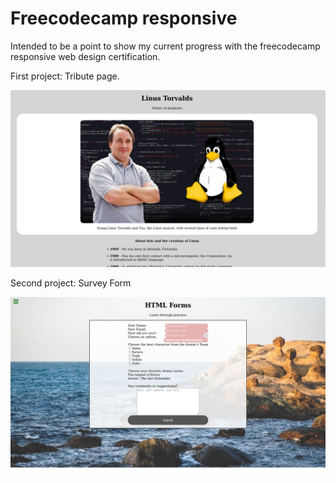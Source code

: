 # Freecodecamp responsive

Intended to be a point to show my current progress with the freecodecamp responsive web design certification.


First project: Tribute page.

![Tribute page](https://github.com/Akirapearl/Freecodecamp_responsive/blob/main/project001/Screenshot.png)


Second project: Survey Form

![Survey Form](https://github.com/Akirapearl/Freecodecamp_responsive/blob/main/project002/Screenshot.png)
